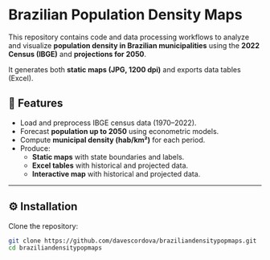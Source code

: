 # Brazilian Population Density Maps

This repository contains code and data processing workflows to analyze and visualize **population density in Brazilian municipalities** using the **2022 Census (IBGE)** and **projections for 2050**.  

It generates both **static maps (JPG, 1200 dpi)** and exports data tables (Excel).

## 🚀 Features

- Load and preprocess IBGE census data (1970–2022).
- Forecast **population up to 2050** using econometric models.
- Compute **municipal density (hab/km²)** for each period.
- Produce:
  - **Static maps** with state boundaries and labels.
  - **Excel tables** with historical and projected data.
  - **Interactive map** with historical and projected data.
---

## ⚙️ Installation

Clone the repository:

```bash
git clone https://github.com/davescordova/braziliandensitypopmaps.git
cd braziliandensitypopmaps





